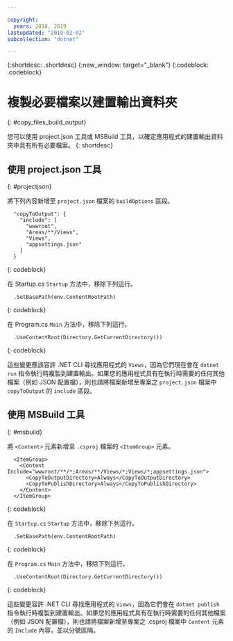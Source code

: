 ```yaml
---

copyright:
  years: 2018, 2019
lastupdated: "2019-02-02"
subcollection: "dotnet"

---
```


{:shortdesc: .shortdesc}
{:new_window: target="_blank"}
{:codeblock: .codeblock}


# 複製必要檔案以建置輸出資料夾
{: #copy_files_build_output}

您可以使用 project.json 工具或 MSBuild 工具，以確定應用程式的建置輸出資料夾中具有所有必要檔案。
{: shortdesc}


## 使用 project.json 工具
{: #projectjson}

將下列內容新增至 `project.json` 檔案的 `buildOptions` 區段。
```
  "copyToOutput": {
    "include": [
      "wwwroot",
      "Areas/**/Views",
      "Views",
      "appsettings.json"
    ]
  }
```
{: codeblock}

在 Startup.cs `Startup` 方法中，移除下列這行。
```
  .SetBasePath(env.ContentRootPath)
```
{: codeblock}

在 Program.cs `Main` 方法中，移除下列這行。
```
  .UseContentRoot(Directory.GetCurrentDirectory())
```
{: codeblock}

這些變更應該容許 .NET CLI 尋找應用程式的 `Views`，因為它們現在會在 `dotnet run` 指令執行時複製到建置輸出。如果您的應用程式具有在執行時需要的任何其他檔案（例如 JSON 配置檔），則也請將檔案新增至專案之 `project.json` 檔案中 `copyToOutput` 的 `include` 區段。

## 使用 MSBuild 工具
{: #msbuild}

將 `<Content>` 元素新增至 `.csproj` 檔案的 `<ItemGroup>` 元素。
```
  <ItemGroup>
    <Content Include="wwwroot/**/*;Areas/**/Views/*;Views/*;appsettings.json">
      <CopyToOutputDirectory>Always</CopyToOutputDirectory>
      <CopyToPublishDirectory>Always</CopyToPublishDirectory>
    </Content>
  </ItemGroup>
```
{: codeblock}

在 `Startup.cs` `Startup` 方法中，移除下列這行。
```
  .SetBasePath(env.ContentRootPath)
```
{: codeblock}

在 `Program.cs` `Main` 方法中，移除下列這行。
```
  .UseContentRoot(Directory.GetCurrentDirectory())
```
{: codeblock}

這些變更容許 .NET CLI 尋找應用程式的 `Views`，因為它們會在 `dotnet publish` 指令執行時複製到建置輸出。如果您的應用程式具有在執行時需要的任何其他檔案（例如 JSON 配置檔），則也請將檔案新增至專案之 .csproj 檔案中 `Content` 元素的 `Include` 內容，並以分號區隔。
